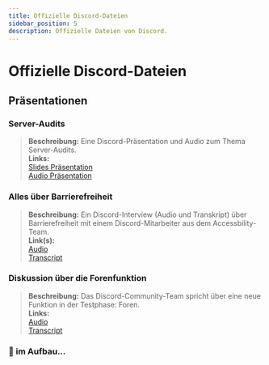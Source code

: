 ```yaml
---
title: Offizielle Discord-Dateien
sidebar_position: 5
description: Offizielle Dateien von Discord.
---
```


# Offizielle Discord-Dateien

## Präsentationen

### Server-Audits

> **Beschreibung:** Eine Discord-Präsentation und Audio zum Thema Server-Audits.  <br/>
**Links:** <br/>
[Slides Präsentation](https://docs.google.com/presentation/d/18QQyl0WhTOdYt0F0mBPQf2AusBPF7HqP8e39zjEwKsc/edit#slide=id.g130c86c984d_0_12)  <br/>
[Audio Präsentation](https://cdn.discordapp.com/attachments/960960145800704030/982392876254232667/DAC_AuditingYourServer_ExperimentalContent.mp3)

### Alles über Barrierefreiheit

> **Beschreibung:** Ein Discord-Interview (Audio und Transkript) über Barrierefreiheit mit einem Discord-Mitarbeiter aus dem Accessbility-Team.  <br/>
**Link(s):** <br/>
[Audio](https://dis.gd/RadioDiscord_Accessibility )  <br/>
[Transcript](https://dis.gd/RadioDiscordAccessibilityTranscript)

### Diskussion über die Forenfunktion

> **Beschreibung:** Das Discord-Community-Team spricht über eine neue Funktion in der Testphase: Foren.  <br/>
**Links:** <br/>
[Audio](https://dis.gd/Radio-Discord-Forums-Beta)  <br/>
[Transcript](https://dis.gd/Radio-Discord-Forums-Beta-Transcript)


### 🚧 im Aufbau...
